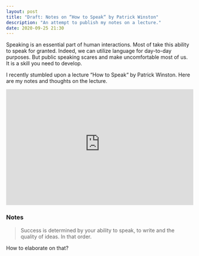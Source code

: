 ```yaml
---
layout: post
title: "Draft: Notes on “How to Speak“ by Patrick Winston"
description: "An attempt to publish my notes on a lecture."
date: 2020-09-25 21:30
---
```


Speaking is an essential part of human interactions. Most of take this ability to 
speak for granted. Indeed, we can utilize language for day-to-day purposes. But public
speaking scares and make uncomfortable most of us. It is a skill you need to develop.

I recently stumbled upon a lecture “How to Speak“ by Patrick Winston. Here are my notes 
and thoughts on the lecture.

<iframe width="510" height="315" src="https://www.youtube-nocookie.com/embed/Unzc731iCUY" frameborder="0" allow="accelerometer; autoplay; clipboard-write; encrypted-media; gyroscope; picture-in-picture" allowfullscreen></iframe>

### Notes

> Success is determined by your ability to speak, to write and the quality of ideas. In that order.

How to elaborate on that?
